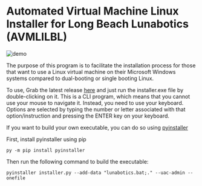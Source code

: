 # Automated Virtual Machine Linux Installer for Long Beach Lunabotics (AVMLILBL)

![demo](https://i.imgur.com/ih0ze0n.png)

The purpose of this program is to facilitate the installation process for those that want to use a Linux virtual machine on their Microsoft Windows systems compared to dual-booting or single booting Linux.

To use, Grab the latest release [here]() and just run the installer.exe file by double-clicking on it. This is a CLI program, which means that you cannot use your mouse to navigate it. Instead, you need to use your keyboard. Options are selected by typing the number or letter associated with that option/instruction and pressing the ENTER key on your keyboard.

If you want to build your own executable, you can do so using [pyinstaller](https://www.pyinstaller.org/)


First, install pyinstaller using pip

```
py -m pip install pyinstaller
```

Then run the following command to build the executable:

```
pyinstaller installer.py --add-data "lunabotics.bat;." --uac-admin --onefile
```

